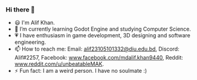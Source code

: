 ### Hi there 👋

- 😃 I'm Alif Khan.
- 🌱 I’m currently learning Godot Engine and studying Computer Science.
- 💗 I have enthusiasm in game development, 3D designing and software engineering.
- 📫 How to reach me: Email: alif23105101332@diu.edu.bd, Discord: Alif#2257, Facebook: www.facebook.com/mdalif.khan9440, Reddit: www.reddit.com/u/unbeatableMAK.
- ⚡ Fun fact: I am a weird person. I have no soulmate :)
